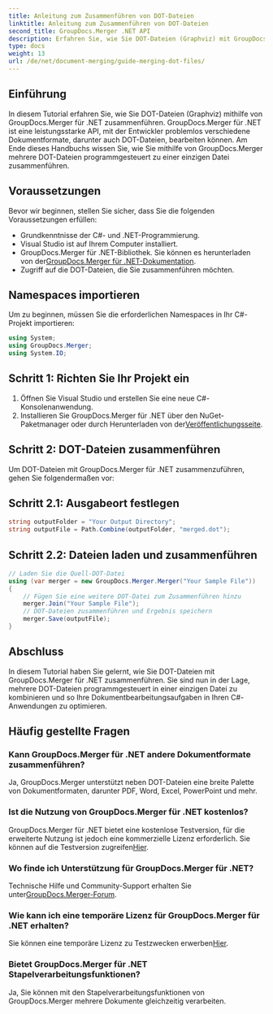 ```yaml
---
title: Anleitung zum Zusammenführen von DOT-Dateien
linktitle: Anleitung zum Zusammenführen von DOT-Dateien
second_title: GroupDocs.Merger .NET API
description: Erfahren Sie, wie Sie DOT-Dateien (Graphviz) mit GroupDocs.Merger für .NET programmgesteuert zusammenführen. DOT-Dateien können mühelos zusammengeführt, kombiniert und bearbeitet werden.
type: docs
weight: 13
url: /de/net/document-merging/guide-merging-dot-files/
---
```

## Einführung
In diesem Tutorial erfahren Sie, wie Sie DOT-Dateien (Graphviz) mithilfe von GroupDocs.Merger für .NET zusammenführen. GroupDocs.Merger für .NET ist eine leistungsstarke API, mit der Entwickler problemlos verschiedene Dokumentformate, darunter auch DOT-Dateien, bearbeiten können. Am Ende dieses Handbuchs wissen Sie, wie Sie mithilfe von GroupDocs.Merger mehrere DOT-Dateien programmgesteuert zu einer einzigen Datei zusammenführen.
## Voraussetzungen
Bevor wir beginnen, stellen Sie sicher, dass Sie die folgenden Voraussetzungen erfüllen:
- Grundkenntnisse der C#- und .NET-Programmierung.
- Visual Studio ist auf Ihrem Computer installiert.
-  GroupDocs.Merger für .NET-Bibliothek. Sie können es herunterladen von der[GroupDocs.Merger für .NET-Dokumentation](https://reference.groupdocs.com/merger/net/).
- Zugriff auf die DOT-Dateien, die Sie zusammenführen möchten.

## Namespaces importieren
Um zu beginnen, müssen Sie die erforderlichen Namespaces in Ihr C#-Projekt importieren:
```csharp
using System; 
using GroupDocs.Merger;
using System.IO;
```
## Schritt 1: Richten Sie Ihr Projekt ein
1. Öffnen Sie Visual Studio und erstellen Sie eine neue C#-Konsolenanwendung.
2.  Installieren Sie GroupDocs.Merger für .NET über den NuGet-Paketmanager oder durch Herunterladen von der[Veröffentlichungsseite](https://releases.groupdocs.com/merger/net/).
## Schritt 2: DOT-Dateien zusammenführen
Um DOT-Dateien mit GroupDocs.Merger für .NET zusammenzuführen, gehen Sie folgendermaßen vor:
## Schritt 2.1: Ausgabeort festlegen
```csharp
string outputFolder = "Your Output Directory";
string outputFile = Path.Combine(outputFolder, "merged.dot");
```
## Schritt 2.2: Dateien laden und zusammenführen
```csharp
// Laden Sie die Quell-DOT-Datei
using (var merger = new GroupDocs.Merger.Merger("Your Sample File"))
{
    // Fügen Sie eine weitere DOT-Datei zum Zusammenführen hinzu
    merger.Join("Your Sample File");
    // DOT-Dateien zusammenführen und Ergebnis speichern
    merger.Save(outputFile);
}
```

## Abschluss
In diesem Tutorial haben Sie gelernt, wie Sie DOT-Dateien mit GroupDocs.Merger für .NET zusammenführen. Sie sind nun in der Lage, mehrere DOT-Dateien programmgesteuert in einer einzigen Datei zu kombinieren und so Ihre Dokumentbearbeitungsaufgaben in Ihren C#-Anwendungen zu optimieren.

## Häufig gestellte Fragen
### Kann GroupDocs.Merger für .NET andere Dokumentformate zusammenführen?
Ja, GroupDocs.Merger unterstützt neben DOT-Dateien eine breite Palette von Dokumentformaten, darunter PDF, Word, Excel, PowerPoint und mehr.
### Ist die Nutzung von GroupDocs.Merger für .NET kostenlos?
 GroupDocs.Merger für .NET bietet eine kostenlose Testversion, für die erweiterte Nutzung ist jedoch eine kommerzielle Lizenz erforderlich. Sie können auf die Testversion zugreifen[Hier](https://releases.groupdocs.com/).
### Wo finde ich Unterstützung für GroupDocs.Merger für .NET?
 Technische Hilfe und Community-Support erhalten Sie unter[GroupDocs.Merger-Forum](https://forum.groupdocs.com/c/merger/32).
### Wie kann ich eine temporäre Lizenz für GroupDocs.Merger für .NET erhalten?
 Sie können eine temporäre Lizenz zu Testzwecken erwerben[Hier](https://purchase.groupdocs.com/temporary-license/).
### Bietet GroupDocs.Merger für .NET Stapelverarbeitungsfunktionen?
Ja, Sie können mit den Stapelverarbeitungsfunktionen von GroupDocs.Merger mehrere Dokumente gleichzeitig verarbeiten.